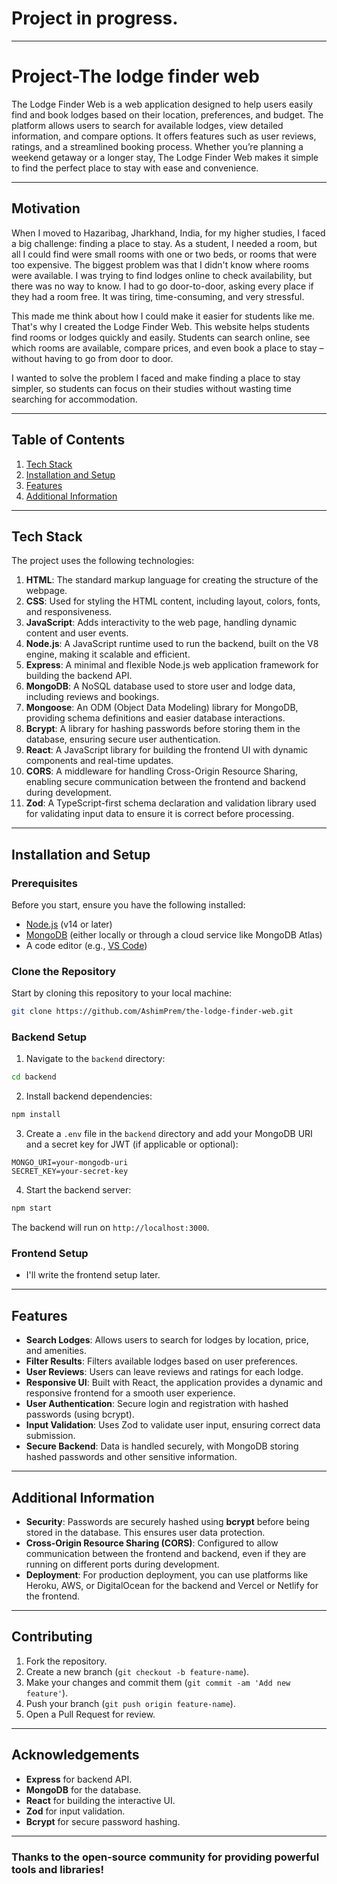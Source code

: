 # Project in progress.

---

# Project-The lodge finder web 
 The Lodge Finder Web is a web application designed to help users easily find and book lodges based on their location, preferences, and budget. The platform allows users to search for available lodges, view detailed information, and compare options. It offers features such as user reviews, ratings, and a streamlined booking process. Whether you’re planning a weekend getaway or a longer stay, The Lodge Finder Web makes it simple to find the perfect place to stay with ease and convenience.

---
## Motivation

When I moved to Hazaribag, Jharkhand, India, for my higher studies, I faced a big challenge: finding a place to stay. As a student, I needed a room, but all I could find were small rooms with one or two beds, or rooms that were too expensive. The biggest problem was that I didn't know where rooms were available. I was trying to find lodges online to check availability, but there was no way to know. I had to go door-to-door, asking every place if they had a room free. It was tiring, time-consuming, and very stressful.

This made me think about how I could make it easier for students like me. That's why I created the Lodge Finder Web. This website helps students find rooms or lodges quickly and easily. Students can search online, see which rooms are available, compare prices, and even book a place to stay – without having to go from door to door.

I wanted to solve the problem I faced and make finding a place to stay simpler, so students can focus on their studies without wasting time searching for accommodation.

---

## Table of Contents

1. [Tech Stack](#tech-stack)
2. [Installation and Setup](#installation-and-setup)
3. [Features](#features)
4. [Additional Information](#additional-information)

---

## Tech Stack

The project uses the following technologies:

1. **HTML**: The standard markup language for creating the structure of the webpage.
2. **CSS**: Used for styling the HTML content, including layout, colors, fonts, and responsiveness.
3. **JavaScript**: Adds interactivity to the web page, handling dynamic content and user events.
4. **Node.js**: A JavaScript runtime used to run the backend, built on the V8 engine, making it scalable and efficient.
5. **Express**: A minimal and flexible Node.js web application framework for building the backend API.
6. **MongoDB**: A NoSQL database used to store user and lodge data, including reviews and bookings.
7. **Mongoose**: An ODM (Object Data Modeling) library for MongoDB, providing schema definitions and easier database interactions.
8. **Bcrypt**: A library for hashing passwords before storing them in the database, ensuring secure user authentication.
9. **React**: A JavaScript library for building the frontend UI with dynamic components and real-time updates.
10. **CORS**: A middleware for handling Cross-Origin Resource Sharing, enabling secure communication between the frontend and backend during development.
11. **Zod**: A TypeScript-first schema declaration and validation library used for validating input data to ensure it is correct before processing.


---

## Installation and Setup

### Prerequisites

Before you start, ensure you have the following installed:

- [Node.js](https://nodejs.org/) (v14 or later)
- [MongoDB](https://www.mongodb.com/) (either locally or through a cloud service like MongoDB Atlas)
- A code editor (e.g., [VS Code](https://code.visualstudio.com/))

### Clone the Repository

Start by cloning this repository to your local machine:

```bash
git clone https://github.com/AshimPrem/the-lodge-finder-web.git
```

### Backend Setup

1. Navigate to the `backend` directory:

```bash
cd backend
```

2. Install backend dependencies:

```bash
npm install
```

3. Create a `.env` file in the `backend` directory and add your MongoDB URI and a secret key for JWT (if applicable or optional):

```env
MONGO_URI=your-mongodb-uri
SECRET_KEY=your-secret-key
```

4. Start the backend server:

```bash
npm start
```

The backend will run on `http://localhost:3000`.

### Frontend Setup
- I'll write the frontend setup later.

---

## Features

- **Search Lodges**: Allows users to search for lodges by location, price, and amenities.
- **Filter Results**: Filters available lodges based on user preferences.
- **User Reviews**: Users can leave reviews and ratings for each lodge.
- **Responsive UI**: Built with React, the application provides a dynamic and responsive frontend for a smooth user experience.
- **User Authentication**: Secure login and registration with hashed passwords (using bcrypt).
- **Input Validation**: Uses Zod to validate user input, ensuring correct data submission.
- **Secure Backend**: Data is handled securely, with MongoDB storing hashed passwords and other sensitive information.

---

## Additional Information

- **Security**: Passwords are securely hashed using **bcrypt** before being stored in the database. This ensures user data protection.
- **Cross-Origin Resource Sharing (CORS)**: Configured to allow communication between the frontend and backend, even if they are running on different ports during development.
- **Deployment**: For production deployment, you can use platforms like Heroku, AWS, or DigitalOcean for the backend and Vercel or Netlify for the frontend.

---

## Contributing

1. Fork the repository.
2. Create a new branch (`git checkout -b feature-name`).
3. Make your changes and commit them (`git commit -am 'Add new feature'`).
4. Push your branch (`git push origin feature-name`).
5. Open a Pull Request for review.

---

## Acknowledgements

- **Express** for backend API.
- **MongoDB** for the database.
- **React** for building the interactive UI.
- **Zod** for input validation.
- **Bcrypt** for secure password hashing.

---

### Thanks to the open-source community for providing powerful tools and libraries!

